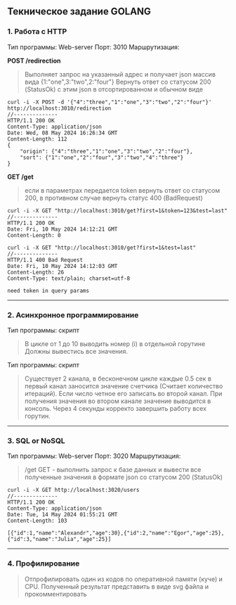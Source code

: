 ## Текническое задание GOLANG

### 1. Работа с HTTP
Тип программы: Web-server
Порт: 3010
Маршрутизация:

**POST /redirection**  
> Выполняет запрос на указанный адрес и получает json массив вида {1:"one",3:"two",2:"four"}
> Вернуть ответ со статусом 200 (StatusOk) c этим json в отсортированном и обычном виде
```
curl -i -X POST -d '{"4":"three","1":"one","3":"two","2":"four"}' http://localhost:3010/redirection
//--------------
HTTP/1.1 200 OK
Content-Type: application/json
Date: Wed, 08 May 2024 16:26:34 GMT
Content-Length: 112
{ 
    "origin": {"4":"three","1":"one","3":"two","2":"four"}, 
    "sort": {"1":"one","2":"four","3":"two","4":"three"} 
}
```

**GET /get**  
> если в параметрах передается token вернуть ответ со статусом 200, в противном случае вернуть статус 400 (BadRequest)
```
curl -i -X GET "http://localhost:3010/get?first=1&token=123&test=last"
//--------------
HTTP/1.1 200 OK
Date: Fri, 10 May 2024 14:12:21 GMT
Content-Length: 0

curl -i -X GET "http://localhost:3010/get?first=1&test=last"
//--------------
HTTP/1.1 400 Bad Request
Date: Fri, 10 May 2024 14:12:03 GMT
Content-Length: 26
Content-Type: text/plain; charset=utf-8

need token in query params
```
---
### 2. Асинхронное программирование
Тип программы: скрипт

> В цикле от 1 до 10 выводить номер (i) в отдельной горутине
> Должны вывестись все значения.

Тип программы: скрипт

> Существует 2 канала, в бесконечном цикле каждые 0.5 сек в первый канал заносится значение счетчика (Считает количество итераций). Если число четное его записать во второй канал.
> При получения значения во втором канале значение выводится в консоль.
> Через 4 секунды корректо завершить работу всех горутин.


---
### 3. SQL or NoSQL
Тип программы: Web-server
Порт: 3020
Маршрутизация:

> /get GET - выполнить запрос к базе данных и вывести все полученные значения в формате json cо статусом 200 (StatusOk)
```
curl -i -X GET http://localhost:3020/users
//--------------
HTTP/1.1 200 OK
Content-Type: application/json
Date: Tue, 14 May 2024 01:55:21 GMT
Content-Length: 103

[{"id":1,"name":"Alexandr","age":30},{"id":2,"name":"Egor","age":25},{"id":3,"name":"Julia","age":25}]
```

---
### 4. Профилирование

> Отпрофилировать один из кодов по оперативной памяти (куче) и CPU. Полученный результат представить в виде svg файла и прокомментировать